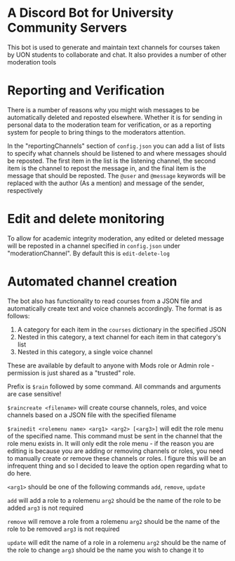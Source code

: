 # A Discord Bot for University Community Servers

This bot is used to generate and maintain text channels for courses taken by UON students to collaborate and chat. It also provides a number of other moderation tools

# Reporting and Verification

There is a number of reasons why you might wish messages to be automatically deleted and reposted elsewhere. Whether it is for sending in personal data to the moderation team for verification, or as a reporting system for people to bring things to the moderators attention.

In the "reportingChannels" section of `config.json` you can add a list of lists to specify what channels should be listened to and where messages should be reposted. The first item in the list is the listening channel, the second item is the channel to repost the message in, and the final item is the message that should be reposted.
 The `@user` and `@message` keywords will be replaced with the author (As a mention) and message of the sender, respectively

# Edit and delete monitoring
To allow for academic integrity moderation, any edited or deleted message will be reposted in a channel specified in `config.json` under "moderationChannel". By default this is `edit-delete-log`

# Automated channel creation

The bot also has functionality to read courses from a JSON file and automatically create text and voice channels accordingly.
The format is as follows:
1. A category for each item in the `courses` dictionary in the specified JSON
2. Nested in this category, a text channel for each item in that category's list
3. Nested in this category, a single voice channel

These are available by default to anyone with Mods role or Admin role - permission is just shared as a "trusted" role.

Prefix is `$rain` followed by some command. All commands and arguments are case sensitive!

`$raincreate <filename>` will create course channels, roles, and voice channels based on a JSON file with the specified filename

`$rainedit <rolemenu name> <arg1> <arg2> [<arg3>]` will edit the role menu of the specified name. This command must be sent in the channel that the role menu exists in. It will only edit the role menu - if the reason you are editing is because you are adding or removing channels or roles, you need to manually create or remove these channels or roles. I figure this will be an infrequent thing and so I decided to leave the option open regarding what to do here.

`<arg1>` should be one of the following commands `add`, `remove`, `update`

`add` will add a role to a rolemenu
    `arg2` should be the name of the role to be added
    `arg3` is not required

`remove` will remove a role from a rolemenu
    `arg2` should be the name of the role to be removed
    `arg3` is not required

`update` will edit the name of a role in a rolemenu
    `arg2` should be the name of the role to change
    `arg3` should be the name you wish to change it to